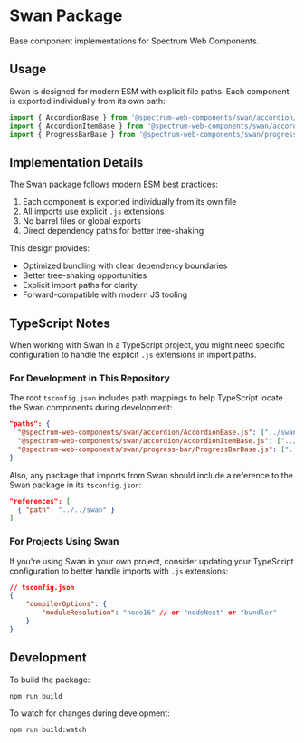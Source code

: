 # Swan Package

Base component implementations for Spectrum Web Components.

## Usage

Swan is designed for modern ESM with explicit file paths. Each component is exported individually from its own path:

```js
import { AccordionBase } from '@spectrum-web-components/swan/accordion/AccordionBase.js';
import { AccordionItemBase } from '@spectrum-web-components/swan/accordion/AccordionItemBase.js';
import { ProgressBarBase } from '@spectrum-web-components/swan/progress-bar/ProgressBarBase.js';
```

## Implementation Details

The Swan package follows modern ESM best practices:

1. Each component is exported individually from its own file
2. All imports use explicit `.js` extensions
3. No barrel files or global exports
4. Direct dependency paths for better tree-shaking

This design provides:

-   Optimized bundling with clear dependency boundaries
-   Better tree-shaking opportunities
-   Explicit import paths for clarity
-   Forward-compatible with modern JS tooling

## TypeScript Notes

When working with Swan in a TypeScript project, you might need specific configuration to handle the explicit `.js` extensions in import paths.

### For Development in This Repository

The root `tsconfig.json` includes path mappings to help TypeScript locate the Swan components during development:

```json
"paths": {
  "@spectrum-web-components/swan/accordion/AccordionBase.js": ["../swan/src/components/accordion/AccordionBase.ts"],
  "@spectrum-web-components/swan/accordion/AccordionItemBase.js": ["../swan/src/components/accordion/AccordionItemBase.ts"],
  "@spectrum-web-components/swan/progress-bar/ProgressBarBase.js": ["../swan/src/components/progress-bar/ProgressBarBase.ts"]
}
```

Also, any package that imports from Swan should include a reference to the Swan package in its `tsconfig.json`:

```json
"references": [
  { "path": "../../swan" }
]
```

### For Projects Using Swan

If you're using Swan in your own project, consider updating your TypeScript configuration to better handle imports with `.js` extensions:

```json
// tsconfig.json
{
    "compilerOptions": {
        "moduleResolution": "node16" // or "nodeNext" or "bundler"
    }
}
```

## Development

To build the package:

```
npm run build
```

To watch for changes during development:

```
npm run build:watch
```
